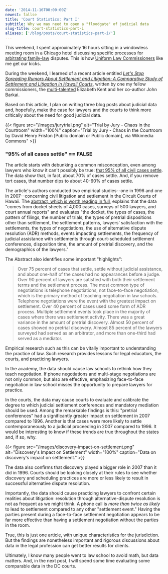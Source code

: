 ```yaml
---
date: '2014-11-16T00:00:00Z'
newest: fallse
title: 'Court Statistics: Part I'
subtitle: Why we may need to open a "floodgate" of judicial data
slug-title: court-statistics-part-i
aliases: ['/blog/posts/court-statistics-part-i/']
---
```


This weekend, I spent approximately 16 hours sitting in a windowless meeting room in a Chicago hotel discussing specific processes for [arbitrating family-law](http://uniformlaws.org/Committee.aspx?title=Family%20Law%20Arbitration) disputes. This is how [Uniform Law Commissioners](http://www.uniformlaws.org) like me get our kicks.

During the weekend, I learned of a recent article entitled [_Let's Stop Spreading Rumors About Settlement and Litigation: A Comparative Study of Settlement and Litigation in Hawaii Courts_](http://papers.ssrn.com/sol3/papers.cfm?abstract_id=2398550), written by one my fellow commissioners, the [multi-talented](http://www.vestedinteresthawaii.com/) Elizabeth Kent and her co-author John Barkai.

Based on this article, I plan on writing three blog posts about judicial data and, hopefully, make the case for lawyers and the courts to think more critically about the need for good judicial data.

{{< figure src="/images/jurytrial.png" alt="Trial by Jury - Chaos in the Courtroom" width="100%" caption="Trial by Jury - Chaos in the Courtroom by David Henry Friston [Public domain or Public domain], via Wikimedia Commons" >}}

### "95% of all cases settle" == FALSE

The article starts with debunking a common misconception, even among lawyers who know it can't possibly be true: [that 95% of all civil cases settle](http://scholarship.law.cornell.edu/cgi/viewcontent.cgi?article=1202&context=facpub). The data show that, in fact, about 70% of cases settle. And, if you remove tort cases, that number dips to about 40-60% of cases settle.

The article's authors conducted two empirical studies--one in 1996 and one in 2007--concerning civil litigation and settlement in the Circuit Courts of Hawaii. The [abstract, which is worth reading in full](http://papers.ssrn.com/sol3/papers.cfm?abstract_id=2398550), explains that the data "comes from docket sheets of 4,000 cases, surveys of 500 lawyers, and court annual reports" and evaluates "the docket, the types of cases, the pattern of filings, the number of trials, the types of pretrial dispositions other than settlement, the settlement patterns, lawyers’ satisfaction with the settlements, the types of negotiations, the use of alternative dispute resolution (ADR) methods, events impacting settlements, the frequency of judicial assistance with settlements through court-scheduled settlement conferences, disposition time, the amount of pretrial discovery, and the demographics of the lawyers."

The Abstract also identifies some important "highlights":

> Over 75 percent of cases that settle, settle without judicial assistance, and about one-half of the cases had no appearances before a judge. Over 90 percent of lawyers are satisfied with both their settlement terms and the settlement process. The most common type of negotiations is telephone negotiations, not face-to-face negotiation, which is the primary method of teaching negotiation in law schools. Telephone negotiations were the event with the greatest impact on settlement. Over 40 percent of cases used some form of ADR process. Multiple settlement events took place in the majority of cases where there was settlement activity. There was a great variance in the amount of pretrial discovery. Almost 50 percent of cases showed no pretrial discovery. Almost 85 percent of the lawyers surveyed had served as an arbitrator, and more than one-third had served as a mediator.

Empirical research such as this can be vitally important to understanding the practice of law. Such research provides lessons for legal educators, the courts, and practicing lawyers.

In the academy, the data should cause law schools to rethink how they teach negotiation. If phone negotiations and multi-stage negotiations are not only common, but also are effective, emphasizing face-to-face negotiation in law school misses the opportunity to prepare lawyers for practice.

In the courts, the data may cause courts to evaluate and calibrate the degree to which judicial settlement conferences and mandatory mediation should be used. Among the remarkable findings is this: "pretrial conferences" had a significantly greater impact on settlement in 2007 compared to 1996. Another is that cases were more likely to settle contemporaneously to a judicial proceeding in 2007 compared to 1996. It would be interesting to know if these trends are true throughout the states and, if so, why.

{{< figure src="/images/discovery-impact-on-settlement.png" alt="Discovery's Impact on Settlement" width="100%" caption="Data on discovery's impact on settlement." >}}

The data also confirms that discovery played a bigger role in 2007 than it did in 1996. Courts should be looking closely at their rules to see whether discovery and scheduling practices are more or less likely to result in successful alternative dispute resolution.

Importantly, the data should cause practicing lawyers to confront certain realities about litigation: resolution through alternative-dispute resolution is not as frequent as we might think. A phone call is _more than twice as likely_ to lead to settlement compared to any other "settlement event." Having the parties present during a face-to-face settlement negotiation appears to be far more effective than having a settlement negotiation without the parties in the room.

True, this is just one article, with unique characteristics for the jurisdiction. But the findings are nonetheless important and rigorous discussions about data in the legal profession can get better results for clients.

Ultimately, I know many people went to law school to avoid math, but data matters. And, in the next post, I will spend some time evaluating some comparable data in the DC courts.
